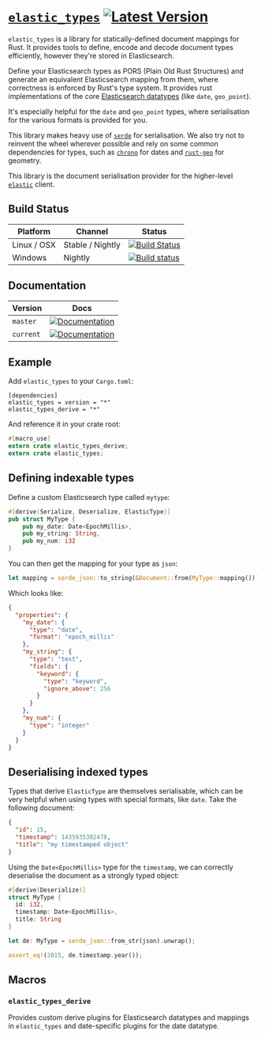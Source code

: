 # [`elastic_types`](https://docs.rs/elastic_types/*/elastic_types/) [![Latest Version](https://img.shields.io/crates/v/elastic_types.svg)](https://crates.io/crates/elastic_types)

`elastic_types` is a library for statically-defined document mappings for Rust. It provides tools to define, encode and decode document types efficiently, however they're stored in Elasticsearch.

Define your Elasticsearch types as PORS (Plain Old Rust Structures) and generate an equivalent Elasticsearch mapping from them, where correctness is enforced by Rust's type system. It provides rust implementations of the core [Elasticsearch datatypes](https://www.elastic.co/guide/en/elasticsearch/reference/master/mapping-types.html#_core_datatypes) (like `date`, `geo_point`).

It's especially helpful for the `date` and `geo_point` types, where serialisation for the various formats is provided for you.

This library makes heavy use of [`serde`](https://serde.rs/) for serialisation. We also try not to reinvent the wheel wherever possible and rely on some common dependencies for types, such as [`chrono`](https://github.com/lifthrasiir/rust-chrono) for dates and [`rust-geo`](https://github.com/georust/rust-geo) for geometry.

This library is the document serialisation provider for the higher-level [`elastic`](https://github.com/elastic-rs/elastic) client.

## Build Status
Platform  | Channel | Status
------------- | ---------------- | -------------
Linux / OSX   | Stable / Nightly | [![Build Status](https://travis-ci.org/elastic-rs/elastic-types.svg?branch=master)](https://travis-ci.org/elastic-rs/elastic-types)
Windows       | Nightly          | [![Build status](https://ci.appveyor.com/api/projects/status/0fk6ogm3inh3wip2?svg=true)](https://ci.appveyor.com/project/KodrAus/elastic-types-42k4g)

## Documentation

Version   | Docs
--------- | -------------
`master`  | [![Documentation](https://img.shields.io/badge/docs-rustdoc-orange.svg)](https://elastic-rs.github.io/elastic-types/elastic_types/)
`current` | [![Documentation](https://img.shields.io/badge/docs-rustdoc-orange.svg)](https://docs.rs/elastic_types/*/elastic_types/)

## Example

Add `elastic_types` to your `Cargo.toml`:

```
[dependencies]
elastic_types = version = "*"
elastic_types_derive = "*"
```

And reference it in your crate root:

```rust
#[macro_use]
extern crate elastic_types_derive;
extern crate elastic_types;
```

## Defining indexable types

Define a custom Elasticsearch type called `mytype`:

```rust
#[derive(Serialize, Deserialize, ElasticType)]
pub struct MyType {
	pub my_date: Date<EpochMillis>,
	pub my_string: String,
	pub my_num: i32
}
```

You can then get the mapping for your type as `json`:

```rust
let mapping = serde_json::to_string(&Document::from(MyType::mapping())).unwrap();
```

Which looks like:

```json
{
  "properties": {
    "my_date": {
      "type": "date",
      "format": "epoch_millis"
    },
    "my_string": {
      "type": "text",
      "fields": {
        "keyword": {
          "type": "keyword",
          "ignore_above": 256
        }
      }
    },
    "my_num": {
      "type": "integer"
    }
  }
}
```

## Deserialising indexed types

Types that derive `ElasticType` are themselves serialisable, which can be very helpful when using types with special formats, like `date`. Take the following document:

```json
{
  "id": 15,
  "timestamp": 1435935302478,
  "title": "my timestamped object"
}
```

Using the `Date<EpochMillis>` type for the `timestamp`, we can correctly deserialise the document as a strongly typed object:

```rust
#[derive(Deserialize)]
struct MyType {
  id: i32,
  timestamp: Date<EpochMillis>,
  title: String
}

let de: MyType = serde_json::from_str(json).unwrap();

assert_eq!(2015, de.timestamp.year());
```

## Macros

### `elastic_types_derive`

Provides custom derive plugins for Elasticsearch datatypes and mappings in `elastic_types` and date-specific plugins for the date datatype.
